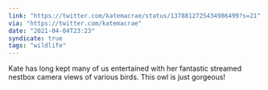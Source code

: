 ```yaml
---
link: "https://twitter.com/katemacrae/status/1378812725434986499?s=21"
via: "https://twitter.com/katemacrae"
date: "2021-04-04T23:23"
syndicate: true
tags: "wildlife"
---
```

Kate has long kept many of us entertained with her fantastic streamed nestbox camera views of various birds. This owl is just gorgeous!